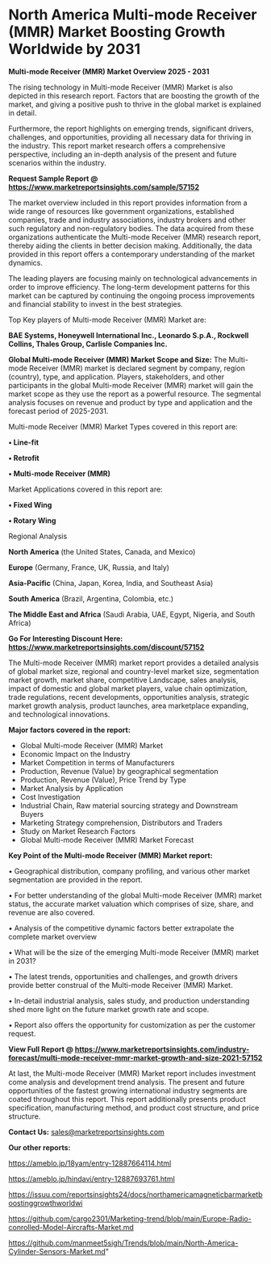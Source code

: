 # North America Multi-mode Receiver (MMR) Market Boosting Growth Worldwide by 2031

<Strong> Multi-mode Receiver (MMR) Market Overview 2025 - 2031</strong>

The rising technology in Multi-mode Receiver (MMR) Market is also depicted in this research report. Factors that are boosting the growth of the market, and giving a positive push to thrive in the global market is explained in detail.

Furthermore, the report highlights on emerging trends, significant drivers, challenges, and opportunities, providing all necessary data for thriving in the industry. This report market research offers a comprehensive perspective, including an in-depth analysis of the present and future scenarios within the industry.

<strong>Request Sample Report @ <a href=https://www.marketreportsinsights.com/sample/57152>https://www.marketreportsinsights.com/sample/57152</a></strong>

The market overview included in this report provides information from a wide range of resources like government organizations, established companies, trade and industry associations, industry brokers and other such regulatory and non-regulatory bodies. The data acquired from these organizations authenticate the Multi-mode Receiver (MMR) research report, thereby aiding the clients in better decision making. Additionally, the data provided in this report offers a contemporary understanding of the market dynamics.

The leading players are focusing mainly on technological advancements in order to improve efficiency. The long-term development patterns for this market can be captured by continuing the ongoing process improvements and financial stability to invest in the best strategies.

Top Key players of Multi-mode Receiver (MMR) Market are:

<strong>BAE Systems, Honeywell International Inc., Leonardo S.p.A., Rockwell Collins, Thales Group, Carlisle Companies Inc.</strong>

<strong><b>Global Multi-mode Receiver (MMR) Market Scope and Size:</b></strong>
The Multi-mode Receiver (MMR) market is declared segment by company, region (country), type, and application. Players, stakeholders, and other participants in the global Multi-mode Receiver (MMR) market will gain the market scope as they use the report as a powerful resource. The segmental analysis focuses on revenue and product by type and application and the forecast period of 2025-2031.

Multi-mode Receiver (MMR) Market Types covered in this report are:

<strong>• Line-fit

• Retrofit

• Multi-mode Receiver (MMR)</strong>

Market Applications covered in this report are:

<strong>• Fixed Wing

• Rotary Wing</strong> 

Regional Analysis

<strong>North America</strong> (the United States, Canada, and Mexico)

<strong>Europe</strong> (Germany, France, UK, Russia, and Italy)

<strong>Asia-Pacific</strong> (China, Japan, Korea, India, and Southeast Asia)

<strong>South America</strong> (Brazil, Argentina, Colombia, etc.)

<strong>The Middle East and Africa</strong> (Saudi Arabia, UAE, Egypt, Nigeria, and South Africa)

<strong>Go For Interesting Discount Here: <a href=https://www.marketreportsinsights.com/discount/57152>https://www.marketreportsinsights.com/discount/57152</a></strong>

The Multi-mode Receiver (MMR) market report provides a detailed analysis of global market size, regional and country-level market size, segmentation market growth, market share, competitive Landscape, sales analysis, impact of domestic and global market players, value chain optimization, trade regulations, recent developments, opportunities analysis, strategic market growth analysis, product launches, area marketplace expanding, and technological innovations.

<strong><b>Major factors covered in the report:</b></strong>
<ul>
  <li>Global Multi-mode Receiver (MMR) Market </li>
  <li>Economic Impact on the Industry</li>
  <li>Market Competition in terms of Manufacturers</li>
  <li>Production, Revenue (Value) by geographical segmentation</li>
  <li>Production, Revenue (Value), Price Trend by Type</li>
  <li>Market Analysis by Application</li>
  <li>Cost Investigation</li>
  <li>Industrial Chain, Raw material sourcing strategy and Downstream Buyers</li>
  <li>Marketing Strategy comprehension, Distributors and Traders</li>
  <li>Study on Market Research Factors</li>
  <li>Global Multi-mode Receiver (MMR) Market Forecast</li>
</ul>

<strong><b>Key Point of the Multi-mode Receiver (MMR) Market report:</b></strong>

• Geographical distribution, company profiling, and various other market segmentation are provided in the report.

• For better understanding of the global Multi-mode Receiver (MMR) market status, the accurate market valuation which comprises of size, share, and revenue are also covered.

• Analysis of the competitive dynamic factors better extrapolate the complete market overview

• What will be the size of the emerging Multi-mode Receiver (MMR) market in 2031?

• The latest trends, opportunities and challenges, and growth drivers provide better construal of the Multi-mode Receiver (MMR) Market.

• In-detail industrial analysis, sales study, and production understanding shed more light on the future market growth rate and scope.

• Report also offers the opportunity for customization as per the customer request.

<strong><b>View Full Report @ <a href=https://www.marketreportsinsights.com/industry-forecast/multi-mode-receiver-mmr-market-growth-and-size-2021-57152>https://www.marketreportsinsights.com/industry-forecast/multi-mode-receiver-mmr-market-growth-and-size-2021-57152</a></b></strong>


At last, the Multi-mode Receiver (MMR) Market report includes investment come analysis and development trend analysis. The present and future opportunities of the fastest growing international industry segments are coated throughout this report. This report additionally presents product specification, manufacturing method, and product cost structure, and price structure.

<strong>Contact Us:</strong>
sales@marketreportsinsights.com

<strong>Our other reports:</strong>

<a href=https://ameblo.jp/18yam/entry-12887664114.html>https://ameblo.jp/18yam/entry-12887664114.html</a>

<a href=https://ameblo.jp/hindavi/entry-12887693761.html>https://ameblo.jp/hindavi/entry-12887693761.html</a>

<a href=https://issuu.com/reportsinsights24/docs/northamericamagneticbarmarketboostinggrowthworldwi>https://issuu.com/reportsinsights24/docs/northamericamagneticbarmarketboostinggrowthworldwi</a>

<a href=https://github.com/cargo2301/Marketing-trend/blob/main/Europe-Radio-conrolled-Model-Aircrafts-Market.md>https://github.com/cargo2301/Marketing-trend/blob/main/Europe-Radio-conrolled-Model-Aircrafts-Market.md</a>

<a href=https://github.com/manmeet5sigh/Trends/blob/main/North-America-Cylinder-Sensors-Market.md>https://github.com/manmeet5sigh/Trends/blob/main/North-America-Cylinder-Sensors-Market.md</a>"
